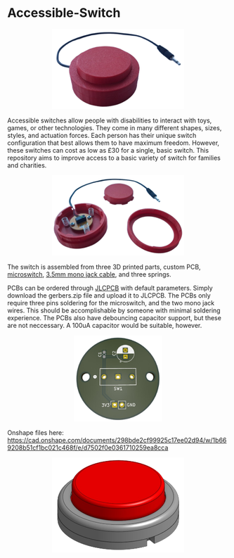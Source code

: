 # Accessible-Switch

<div align="center">
<img src="https://github.com/greenpanda111/Accessible-Switch/blob/main/Images/Switch_Assembled_cropped.png" alt="Switch assembled" width="300"/>
</div>

Accessible switches allow people with disabilities to interact with toys, games, or other technologies. They come in many different shapes, sizes, styles, and actuation forces. Each person has their unique switch configuration that best allows them to have maximum freedom. However, these switches can cost as low as £30 for a single, basic switch. This repository aims to improve access to a basic variety of switch for families and charities.

<div align="center">
<img src="https://github.com/greenpanda111/Accessible-Switch/blob/main/Images/Switch_parts_cropped.png" alt="Switch parts" width="300"/>
</div>

The switch is assembled from three 3D printed parts, custom PCB, [microswitch](https://uk.farnell.com/omron-electronic-components/d2fs-f-n/microswitch-plunger-spst-0-1a/dp/2402441), [3.5mm mono jack cable](https://www.amazon.co.uk/RUNCCI-YUN-3-5mm-soldering-Repairing-Cables/dp/B0CWQN1W4J?crid=MMFTKL1YISWD&dib=eyJ2IjoiMSJ9.itFXnqrHVudY9Z76Te3JtlT01_a-7Km_P17nFm4Sf2gwNhseV51UFiYnosFNDR1xwQ9gm_AzfMkGYtUo6osAB6a1qEl-Sp-rxNtT5IVoGAxn-zgHXx88rj1oECnSUbXHlrZ6uehkS7qUX9E-YJaPP2mTWnB9Y31Y1yASitDzZAd5OjtuuSsEVc0NdKAGMeONEOkIs0AsbOu17C1xOijw-v_hRG6Owl-uLl4tAFDs8N8.JGRQKBqizKdxFqpfQaw0XqMhGhysNfbUMtKBu0fcRTM&dib_tag=se&keywords=3.5mm+mono+jack+cable+solder&qid=1748028946&sprefix=3.5mm+mono+jack+cable+solder%2Caps%2C100&sr=8-5), and three springs.

PCBs can be ordered through [JLCPCB](https://jlcpcb.com/) with default parameters. Simply download the gerbers.zip file and upload it to JLCPCB. The PCBs only require three pins soldering for the microswitch, and the two mono jack wires. This should be accomplishable by someone with minimal soldering experience. The PCBs also have debouncing capacitor support, but these are not neccessary. A 100uA capacitor would be suitable, however.

<div align="center">
<img src="https://github.com/greenpanda111/Accessible-Switch/blob/main/Images/SwitchPCBImage.png" alt="PCB" width="200"/>
</div>

Onshape files here: https://cad.onshape.com/documents/298bde2cf99925c17ee02d94/w/1b669208b51cf1bc021c468f/e/d7502f0e0361710259ea8cca 

<div align="center">
<img src="https://github.com/greenpanda111/Accessible-Switch/blob/main/Images/switch.png?raw=true" alt="switch CAD" width="300"/>
</div>
